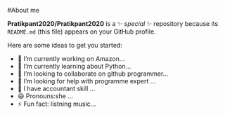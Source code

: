 #About me


**Pratikpant2020/Pratikpant2020** is a ✨ _special_ ✨ repository because its `README.md` (this file) appears on your GitHub profile.

Here are some ideas to get you started:

- 🔭 I’m currently working on Amazon...
- 🌱 I’m currently learning about Python...
- 👯 I’m looking to collaborate on github programmer...
- 🤔 I’m looking for help with programme expert ...
- 💬 I have accountant skill ...
- 😄 Pronouns:she ...
- ⚡ Fun fact: listning music...
